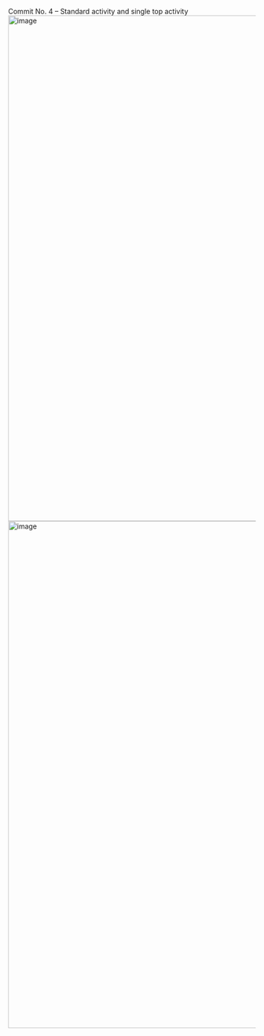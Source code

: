 Commit No. 4 – Standard activity and single top activity
<img width="1898" height="1030" alt="image" src="https://github.com/user-attachments/assets/819a34db-732e-420f-b943-ef559e08a806" />
<img width="1897" height="1033" alt="image" src="https://github.com/user-attachments/assets/d127bbc6-b8cc-49ca-975f-16b3689b4b4e" />
